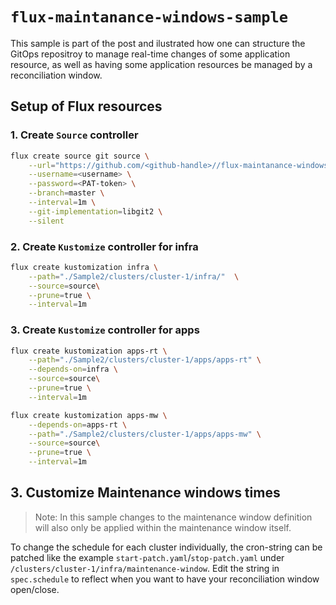 # `flux-maintanance-windows-sample`

This sample is part of the post []() and ilustrated how one can structure the GitOps repositroy to manage real-time changes of some application resource, as well as having some application resources be managed by a reconciliation window. 

## Setup of Flux resources

### 1. Create `Source` controller

```sh
flux create source git source \
    --url="https://github.com/<github-handle>//flux-maintanance-windows-sample" \
	--username=<username> \
    --password=<PAT-token> \
    --branch=master \
    --interval=1m \
    --git-implementation=libgit2 \
    --silent
```

### 2. Create `Kustomize` controller for infra

```sh
flux create kustomization infra \
    --path="./Sample2/clusters/cluster-1/infra/"  \
    --source=source\
    --prune=true \
    --interval=1m
```

### 3. Create `Kustomize` controller for apps

```sh
flux create kustomization apps-rt \
    --path="./Sample2/clusters/cluster-1/apps/apps-rt" \
    --depends-on=infra \
    --source=source\
    --prune=true \
    --interval=1m
```

```sh
flux create kustomization apps-mw \
    --depends-on=apps-rt \
    --path="./Sample2/clusters/cluster-1/apps/apps-mw" \
    --source=source\
    --prune=true \
    --interval=1m
```

## 3. Customize Maintenance windows times


> Note: In this sample changes to the maintenance window definition will also only be applied within the maintenance window itself.

To change the schedule for each cluster individually, the cron-string can be patched like the example `start-patch.yaml`/`stop-patch.yaml` under `/clusters/cluster-1/infra/maintenance-window`.
Edit the string in `spec.schedule` to reflect when you want to have your reconciliation window open/close.